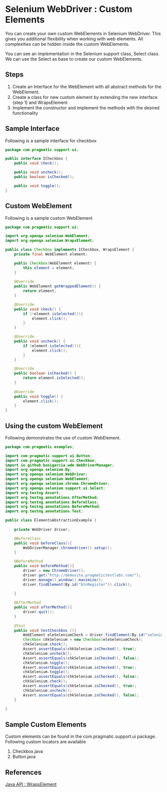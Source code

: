 # Selenium WebDriver : Custom Elements 
You can create your own custom WebElements in Selenium WebDriver. This gives you additional flexibility when working with web elements. 
All complexities can be hidden inside the custom WebElements.

You can see an implementation in the Selenium support class, Select class. We can use the Select as base to create our custom WebElements.

## Steps 
1. Create an Interface for the WebElement with all abstract methods for the WebElement.
2. Create a class for new custom element by extending the new interface (step 1) and WrapsElement
3. Implement the constructor and implement the methods with the desired functionality

## Sample Interface 
Following is a sample interface for checkbox
```java
package com.pragmatic.support.ui;

public interface ICheckbox {
    public void check();

    public void uncheck();
    public boolean isChecked();

    public void toggle();
}
```
## Custom WebElement 
Following is a sample custom WebElement
```java
package com.pragmatic.support.ui;

import org.openqa.selenium.WebElement;
import org.openqa.selenium.WrapsElement;

public class Checkbox implements ICheckbox, WrapsElement {
    private final WebElement element;

    public Checkbox(WebElement element) {
        this.element = element;
    }
    
    @Override
    public WebElement getWrappedElement() {
        return element;
    }

    @Override
    public void check() {
        if (!element.isSelected()){
            element.click();
        }
    }

    @Override
    public void uncheck() {
        if (element.isSelected()){
            element.click();
        }
    }

    @Override
    public boolean isChecked() {
        return element.isSelected();
    }
    
    @Override
    public void toggle() {
        element.click();
    }
}

```
## Using the custom WebElement 
Following demonstrates the use of custom WebElement. 

```java
package com.pragmatic.examples;

import com.pragmatic.support.ui.Button;
import com.pragmatic.support.ui.Checkbox;
import io.github.bonigarcia.wdm.WebDriverManager;
import org.openqa.selenium.By;
import org.openqa.selenium.WebDriver;
import org.openqa.selenium.WebElement;
import org.openqa.selenium.chrome.ChromeDriver;
import org.openqa.selenium.support.ui.Select;
import org.testng.Assert;
import org.testng.annotations.AfterMethod;
import org.testng.annotations.BeforeClass;
import org.testng.annotations.BeforeMethod;
import org.testng.annotations.Test;

public class ElementsAbstractionExample {
    
    private WebDriver driver;

    @BeforeClass
    public void beforeClass(){
        WebDriverManager.chromedriver().setup();
    }

    @BeforeMethod
    public void beforeMethod(){
        driver = new ChromeDriver();
        driver.get("http://demosite.pragmatictestlabs.com/");
        driver.manage().window().maximize();
        driver.findElement(By.id("btnRegister")).click();

    }
    
    @AfterMethod
    public void afterMethod(){
        driver.quit();
    }
    
    @Test
    public void testCheckbox (){
        WebElement eleSeleniumCheck = driver.findElement(By.id("selenium"));
        Checkbox chkSelenium = new Checkbox(eleSeleniumCheck);
        chkSelenium.check();
        Assert.assertEquals(chkSelenium.isChecked(), true);
        chkSelenium.uncheck();
        Assert.assertEquals(chkSelenium.isChecked(), false);
        chkSelenium.toggle();
        Assert.assertEquals(chkSelenium.isChecked(), true);
        chkSelenium.toggle();
        Assert.assertEquals(chkSelenium.isChecked(), false);
        chkSelenium.check();
        Assert.assertEquals(chkSelenium.isChecked(), true);
        chkSelenium.uncheck();
        Assert.assertEquals(chkSelenium.isChecked(), false);
    }
    
}

```

## Sample Custom Elements 
Custom elements can be found in the com.pragmatic.support.ui package.
Following custom locators are available
1. Checkbox.java
2. Button.java 

## References 
[Java API : WrapsElement](https://www.selenium.dev/selenium/docs/api/java/index.html?org/openqa/selenium/WrapsElement.html)
